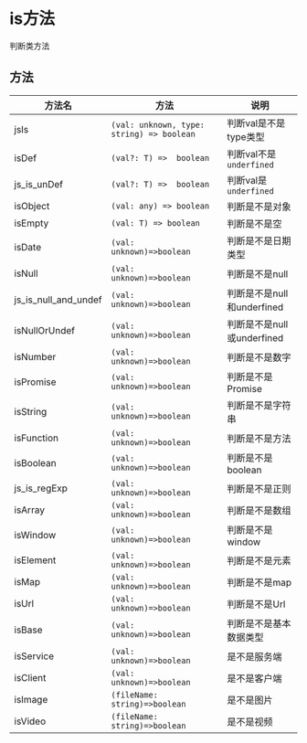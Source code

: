 # is方法

判断类方法

## 方法

| 方法名    |                                 方法                              | 说明              |
| -------- | ------------------------------------------------------------------ | ---------------- |
| jsIs     | `(val: unknown, type: string) => boolean`   | 判断val是不是type类型     |
| isDef   |  `(val?: T) =>  boolean`   | 判断val不是`underfined` |
| js_is_unDef   |  `(val?: T) =>  boolean`   | 判断val是`underfined` |
| isObject  | `(val: any) => boolean` | 判断是不是对象      |
| isEmpty  | `(val: T) => boolean` | 判断是不是空      |
| isDate  | `(val: unknown)=>boolean` | 判断是不是日期类型      |
| isNull  | `(val: unknown)=>boolean` | 判断是不是null    |
| js_is_null_and_undef  | `(val: unknown)=>boolean` | 判断是不是null和underfined   |
| isNullOrUndef  | `(val: unknown)=>boolean` | 判断是不是null或underfined   |
| isNumber  | `(val: unknown)=>boolean` | 判断是不是数字 |
| isPromise  | `(val: unknown)=>boolean` | 判断是不是Promise |
| isString  | `(val: unknown)=>boolean` | 判断是不是字符串|
| isFunction  | `(val: unknown)=>boolean` | 判断是不是方法 |
| isBoolean  | `(val: unknown)=>boolean` | 判断是不是boolean |
| js_is_regExp  | `(val: unknown)=>boolean` | 判断是不是正则 |
| isArray  | `(val: unknown)=>boolean` | 判断是不是数组 |
| isWindow  | `(val: unknown)=>boolean` | 判断是不是window |
| isElement  | `(val: unknown)=>boolean` | 判断是不是元素 |
| isMap  | `(val: unknown)=>boolean` | 判断是不是map |
| isUrl  | `(val: unknown)=>boolean` | 判断是不是Url |
| isBase  | `(val: unknown)=>boolean` | 判断是不是基本数据类型 |
| isService  | `(val: unknown)=>boolean` | 是不是服务端 |
| isClient  | `(val: unknown)=>boolean` | 是不是客户端 |
| isImage  | `(fileName: string)=>boolean` | 是不是图片 |
| isVideo  | `(fileName: string)=>boolean` | 是不是视频 |


